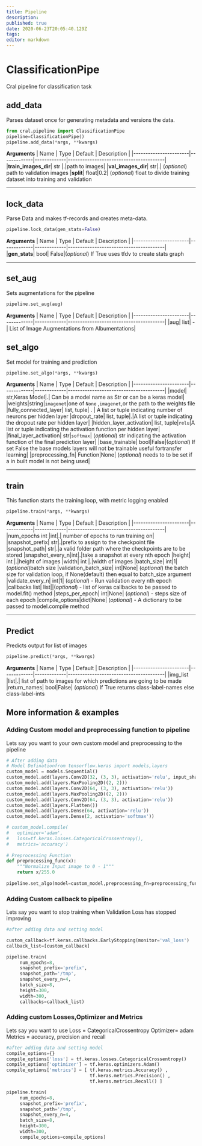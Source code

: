 ```yaml
---
title: Pipeline
description: 
published: true
date: 2020-06-23T20:05:40.129Z
tags: 
editor: markdown
---
```


# ClassificationPipe 
Cral pipeline for classification task


## add_data
Parses dataset once for generating metadata and versions the data.

```py
from cral.pipeline import ClassificationPipe
pipeline=ClassificationPipe()
pipeline.add_data(*args, **kwargs)
```
**Arguments**
| Name                  | Type        | Default     | Description                            |
|-----------------------|-------------|-------------|----------------------------------------|
|**train_images_dir**| str |.|path to images|
|**val_images_dir**| str|.| (*optional*) path to validation images
|**split**| float|0.2| (*optional*) float to divide training dataset into training and validation

---

## lock_data
Parse Data and makes tf-records and creates meta-data.

```py
pipeline.lock_data(gen_stats=False)
```
**Arguments**
| Name                  | Type        | Default     | Description                            |
|-----------------------|-------------|-------------|----------------------------------------|
|**gen_stats**| bool| False|(*optional*) If True uses tfdv to create stats graph

---

## set_aug
Sets augmentations for the pipeline
```py
pipeline.set_aug(aug)
```
**Arguments**
| Name                  | Type        | Default     | Description                            |
|-----------------------|-------------|-------------|----------------------------------------|
|aug| list| -| List of Image Augmentations from Albumentations|
## set_algo
Set model for training and prediction

```py
pipeline.set_algo(*args, **kwargs)
```
**Arguments**
| Name                  | Type        | Default     | Description                            |
|-----------------------|-------------|-------------|----------------------------------------|
|model| str,Keras Model|.| Can be a model name as Str or can be a keras model|
|weights|string|`imagenet`|one of `None` ,`imagenet`,or the path to the weights file
|fully_connected_layer| list, tuple| . | A list or tuple indicating number of neurons per hidden layer
|dropout_rate| list, tuple|.|A list or tuple indicating the dropout rate per hidden layer|
|hidden_layer_activation| list, tuple|`relu`|A list or tuple indicating the activation function per hidden layer|
|final_layer_activation| str|`softmax`| (*optional*) str indicating the activation function of the final prediction layer|
|base_trainable| bool|False|(*optional*) If set False the base models layers will not be trainable useful fortransfer learning|
|preprocessing_fn| Function|None| (*optional*) needs to to be set if a in built model is not being used|

---

## train
This function starts the training loop, with metric logging enabled

```py
pipeline.train(*args, **kwargs)
```
**Arguments**
| Name                  | Type        | Default     | Description                            |
|-----------------------|-------------|-------------|----------------------------------------|
|num_epochs int |int|.| number of epochs to run training on|
|snapshot_prefix| str|.|prefix to assign to the checkpoint file
|snapshot_path| str|.|a valid folder path where the checkpoints are to be stored
|snapshot_every_n|int|.|take a snapshot at every nth epoch
|height| int |.|height of images
|width| int |.|width of images
|batch_size| int|1|(*optional*)batch size
|validation_batch_size| int|None| (*optional*) the batch size for validation loop, if None(default) then equal to batch_size argument
|validate_every_n| int|1| (*optional*) - Run validation every nth epoch
|callbacks list| list||(*optional*) - list of keras callbacks to be passed to model.fit() method
|steps_per_epoch| int|None| (*optional*) - steps size of each epoch
|compile_options|dict|None| (*optional*) - A dictionary to be passed to model.compile method

---

## Predict
Predicts output for list of images
```py
pipeline.predict(*args, **kwargs)
```
**Arguments**
| Name                  | Type        | Default     | Description                            |
|-----------------------|-------------|-------------|----------------------------------------|
|img_list |list|.| list of path to images for which predictions are going to be made
|return_names| bool|False| (*optional*) If True returns class-label-names else class-label-ints


## More information & examples

### Adding Custom model and preprocessing function to pipeline
Lets say you want to your own custom model and preprocessing to the pipeline 
```py
# After adding data
# Model Definationfrom tensorflow.keras import models,layers
custom_model = models.Sequential()
custom_model.add(layers.Conv2D(32, (3, 3), activation='relu', input_shape=(300, 300, 3)))
custom_model.add(layers.MaxPooling2D((2, 2)))
custom_model.add(layers.Conv2D(64, (3, 3), activation='relu'))
custom_model.add(layers.MaxPooling2D((2, 2)))
custom_model.add(layers.Conv2D(64, (3, 3), activation='relu'))
custom_model.add(layers.Flatten())
custom_model.add(layers.Dense(64, activation='relu'))
custom_model.add(layers.Dense(2, activation='softmax'))

# custom_model.compile(
# 	optimizer='adam',
#   loss=tf.keras.losses.CategoricalCrossentropy(),
#   metrics='accuracy')
  
# Preprocessing Function 
def preprocessing_func(x):
    """Normalize Input image to 0 - 1"""
    return x/255.0
  
pipeline.set_algo(model=custom_model,preprocessing_fn=preprocessing_func)

```
### Adding Custom callback to pipeline
Lets say you want to stop training when Validation Loss has stopped improving
```py
#after adding data and setting model

custom_callback=tf.keras.callbacks.EarlyStopping(monitor='val_loss')
callback_list=[custom_callback]

pipeline.train(
     num_epochs=8,
     snapshot_prefix='prefix',
     snapshot_path='/tmp',
     snapshot_every_n=4,
     batch_size=8,
     height=300,
     width=300,
     callbacks=callback_list)

```

### Adding custom Losses,Optimizer and Metrics
Lets say you want to use
Loss = CategoricalCrossentropy
Optimizer= adam
Metrics = accuracy, precision and recall
```py
#after adding data and setting model
compile_options={}
compile_options['loss'] = tf.keras.losses.CategoricalCrossentropy()
compile_options['optimizer'] = tf.keras.optimizers.Adam()
compile_options['metrics'] = [ tf.keras.metrics.Accuracy() ,
                               tf.keras.metrics.Precision() ,
                               tf.keras.metrics.Recall() ]

pipeline.train(
     num_epochs=8,
     snapshot_prefix='prefix',
     snapshot_path='/tmp',
     snapshot_every_n=4,
     batch_size=8,
     height=300,
     width=300,
     compile_options=compile_options)

```



